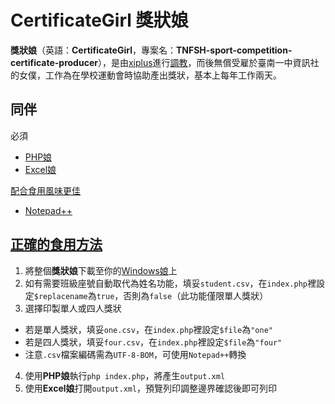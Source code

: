 # CertificateGirl 獎狀娘

**獎狀娘**（英語：**CertificateGirl**，專案名：**TNFSH-sport-competition-certificate-producer**），是由[xiplus](https://github.com/Xi-Plus)進行[調教](http://dict.revised.moe.edu.tw/cgi-bin/cbdic/gsweb.cgi?o=dcbdic&searchid=Z00000052643)，而後無償受雇於臺南一中資訊社的女僕，工作為在學校運動會時協助產出獎狀，基本上每年工作兩天。

## 同伴
必須
* [PHP娘](https://zh.moegirl.org/zh-hant/PHP%E5%A8%98)
* [Excel娘](https://zh.wikipedia.org/zh-tw/Microsoft_Excel)

[配合食用風味更佳](https://zh.moegirl.org/zh-hant/%E9%85%8D%E5%90%88oo%E9%A3%9F%E7%94%A8%E9%A3%8E%E5%91%B3%E6%9B%B4%E4%BD%B3)
* [Notepad++](https://notepad-plus-plus.org/)

## [正確的食用方法](https://zh.moegirl.org/zh-hant/%E4%B8%80%E5%AE%9A%E6%98%AF%E6%88%91%E6%89%93%E5%BC%80%E7%9A%84%E6%96%B9%E5%BC%8F%E4%B8%8D%E5%AF%B9)
1. 將整個**獎狀娘**下載至你的[Windows娘](https://zh.wikipedia.org/zh-tw/Windows%E5%A8%98)上
2. 如有需要班級座號自動取代為姓名功能，填妥```student.csv```，在```index.php```裡設定```$replacename```為```true```，否則為```false```（此功能僅限單人獎狀）
3. 選擇印製單人或四人獎狀
 * 若是單人獎狀，填妥```one.csv```，在```index.php```裡設定```$file```為```"one"```
 * 若是四人獎狀，填妥```four.csv```，在```index.php```裡設定```$file```為```"four"```
 * 注意```.csv```檔案編碼需為```UTF-8-BOM```，可使用```Notepad++```轉換
4. 使用**PHP娘**執行```php index.php```，將產生```output.xml```
5. 使用**Excel娘**打開```output.xml```，預覽列印調整邊界確認後即可列印
